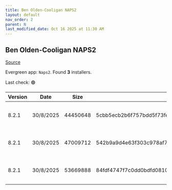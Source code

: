 ```yaml
---
title: Ben Olden-Cooligan NAPS2
layout: default
nav_order: 2
parent: N
last_modified_date: Oct 16 2025 at 11:30 AM
---
```


## Ben Olden-Cooligan NAPS2

[Source](https://www.naps2.com/)

Evergreen app: `Naps2`. Found **3** installers.

Last check: 🟢

| Version | Date      | Size     | Sha256                                                           | Architecture | InstallerType | Type | URI                                                                                                                                                                          |
| ------- | --------- | -------- | ---------------------------------------------------------------- | ------------ | ------------- | ---- | ---------------------------------------------------------------------------------------------------------------------------------------------------------------------------- |
| 8.2.1   | 30/8/2025 | 44450648 | 5cbb5ecb2b6f757bdd5f73fe0e87d3d11a9c09c6ed804a7cd889a9e53960a893 | ARM64        | Default       | exe  | [https://github.com/cyanfish/naps2/releases/download/v8.2.1/naps2-8.2.1-win-arm64.exe](https://github.com/cyanfish/naps2/releases/download/v8.2.1/naps2-8.2.1-win-arm64.exe) |
| 8.2.1   | 30/8/2025 | 47009712 | 542b9a9d4e63f303c978af7dccfc6a969c3ccb1ddafb10b6f4f2939d54a09a0d | x64          | Default       | exe  | [https://github.com/cyanfish/naps2/releases/download/v8.2.1/naps2-8.2.1-win-x64.exe](https://github.com/cyanfish/naps2/releases/download/v8.2.1/naps2-8.2.1-win-x64.exe)     |
| 8.2.1   | 30/8/2025 | 53669888 | 84fdf4747f7c0dd0bdfd081073684c6dc1924ec08283939b3ffa7893c2131aec | x64          | Default       | msi  | [https://github.com/cyanfish/naps2/releases/download/v8.2.1/naps2-8.2.1-win-x64.msi](https://github.com/cyanfish/naps2/releases/download/v8.2.1/naps2-8.2.1-win-x64.msi)     |

